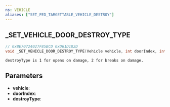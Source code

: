 ```yaml
---
ns: VEHICLE
aliases: ["SET_PED_TARGETTABLE_VEHICLE_DESTROY"]
---
```

## _SET_VEHICLE_DOOR_DESTROY_TYPE

```c
// 0xBE70724027F85BCD 0xD61D182D
void _SET_VEHICLE_DOOR_DESTROY_TYPE(Vehicle vehicle, int doorIndex, int destroyType);
```

```
destroyType is 1 for opens on damage, 2 for breaks on damage.  
```

## Parameters
* **vehicle**: 
* **doorIndex**: 
* **destroyType**: 

